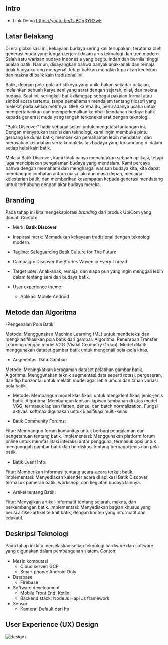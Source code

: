 
## Intro 
- Link Demo https://youtu.be/1UBCg3YR2wE

## Latar Belakang 
Di era globalisasi ini, kekayaan budaya sering kali terlupakan, terutama oleh generasi muda yang tengah terjerat dalam arus teknologi dan tren modern. Salah satu warisan budaya Indonesia yang begitu indah dan bernilai tinggi adalah batik. Namun, disayangkan bahwa banyak anak-anak dan remaja tidak hanya kurang mengenal, tetapi bahkan mungkin lupa akan keelokan dan makna di balik kain tradisional ini.

Batik, dengan pola-pola artistiknya yang unik, bukan sekadar pakaian, melainkan sebuah karya seni yang sarat dengan sejarah, nilai, dan makna budaya. Saat ini, seringkali batik dianggap sebagai pakaian formal atau simbol acara tertentu, tanpa pemahaman mendalam tentang filosofi yang melekat pada setiap motifnya. Oleh karena itu, perlu adanya usaha untuk mempertahankan dan memperkenalkan kembali keindahan budaya batik kepada generasi muda yang tengah terkoneksi erat dengan teknologi.

"Batik Discover" hadir sebagai solusi untuk mengatasi tantangan ini. Dengan menyatukan tradisi dan teknologi, kami ingin membuka pintu gerbang ke dunia batik, memberikan pemahaman lebih mendalam, dan merayakan keindahan serta kompleksitas budaya yang terkandung di dalam setiap helai kain batik.

Melalui Batik Discover, kami tidak hanya menciptakan sebuah aplikasi, tetapi juga menciptakan pengalaman budaya yang mendalam. Kami percaya bahwa dengan memahami dan menghargai warisan budaya kita, kita dapat membangun jembatan antara masa lalu dan masa depan, menjaga kelestarian batik, dan memberikan kesempatan kepada generasi mendatang untuk terhubung dengan akar budaya mereka.

## Branding 
Pada tahap ini kita mengeksplorasi *branding* dari produk UbiCom yang dibuat. Contoh:
- Merk: **Batik Discover** 
- Inspirasi merk: Memadukan kekayaan tradisional dengan teknologi modern.
- Tagline: Safeguarding Batik Culture for The Future
- Campaign: Discover the Stories Woven in Every Thread
- Target user: Anak-anak, remaja, dan siapa pun yang ingin menggali lebih dalam tentang seni dan budaya batik.

- User experience theme:
  - Aplikasi Mobile Android

## Metode dan Algoritma 
-Pengenalan Pola Batik:

Metode: Menggunakan Machine Learning (ML) untuk mendeteksi dan mengklasifikasikan pola batik dari gambar.
Algoritma: Penerapan Transfer Learning dengan model VGG (Visual Geometry Group). Model dilatih menggunakan dataset gambar batik untuk mengenali pola-pola khas.

- Augmentasi Data Gambar:

Metode: Meningkatkan keragaman dataset pelatihan gambar batik.
Algoritma: Menggunakan teknik augmentasi data seperti rotasi, pergeseran, dan flip horizontal untuk melatih model agar lebih umum dan tahan variasi pola batik.

- Metode: Membangun model klasifikasi untuk mengidentifikasi jenis-jenis batik.
Algoritma: Membangun lapisan-lapisan tambahan di atas model VGG, termasuk lapisan flatten, dense, dan batch normalization. Fungsi aktivasi softmax digunakan untuk klasifikasi multi-kelas.

- Batik Community Forums:

Fitur: Membangun forum komunitas untuk berbagi pengalaman dan pengetahuan tentang batik.
Implementasi: Menggunakan platform forum online untuk memfasilitasi interaksi antar pengguna, termasuk opsi untuk mengunggah gambar batik dan berdiskusi tentang berbagai jenis dan pola batik.

- Batik Event Info:

Fitur: Memberikan informasi tentang acara-acara terkait batik.
Implementasi: Menyediakan kalender acara di aplikasi Batik Discover, termasuk pameran batik, workshop, dan kegiatan budaya lainnya.
- Artikel tentang Batik:

Fitur: Menyajikan artikel-informatif tentang sejarah, makna, dan perkembangan batik.
Implementasi: Menyediakan bagian khusus yang berisi artikel-artikel terkait batik, dengan konten yang informatif dan edukatif.

## Deskripsi Teknologi 
Pada tahap ini kita menjelaskan setiap teknologi hardware dan software yang digunakan dalam pembangunan sistem. Contoh:
- Mesin komputasi
  - Cloud server: GCP
  - Smart phone: Android Only
- Database
  - Firebase
- Software development
  - Mobile Front End: Kotlin.
  - Backend stack: NodeJs Hapi Js framework
- Sensor 
  - Kamera: Default dari hp

## User Experience (UX) Design 
![designz](https://github.com/romijatmiko/romijatmiko.github.io/assets/71611488/e7b36142-76eb-485b-8ba5-76f9dd15e82b)

